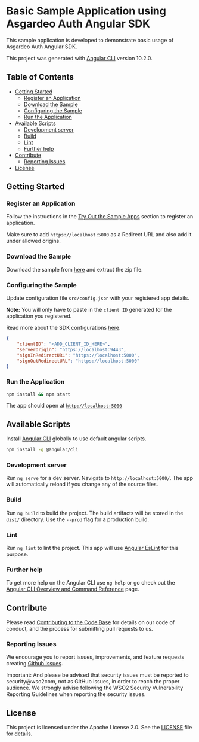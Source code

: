 # Basic Sample Application using Asgardeo Auth Angular SDK

This sample application is developed to demonstrate basic usage of Asgardeo Auth Angular SDK.

This project was generated with [Angular CLI](https://github.com/angular/angular-cli) version 10.2.0.

## Table of Contents

- [Getting Started](#getting-started)
  - [Register an Application](#register-an-application)
  - [Download the Sample](#download-the-sample)
  - [Configuring the Sample](#configuring-the-sample)
  - [Run the Application](#run-the-application)
- [Available Scripts](#available-scripts)
  - [Development server](#development-server)
  - [Build](#build)
  - [Lint](#lint)
  - [Further help](#further-help)
- [Contribute](#contribute)
  - [Reporting Issues](#reporting-issues)
- [License](#license)

## Getting Started

### Register an Application

Follow the instructions in the [Try Out the Sample Apps](../../README.md#try-out-the-sample-apps) section to register an application.

Make sure to add `https://localhost:5000` as a Redirect URL and also add it under allowed origins. 

### Download the Sample

Download the sample from [here](https://github.com/asgardeo/asgardeo-auth-angular-sdk/releases/latest/download/asgardeo-angular-app.zip) and extract the zip file.

### Configuring the Sample

Update configuration file `src/config.json` with your registered app details.

**Note:** You will only have to paste in the `client ID` generated for the application you registered.

Read more about the SDK configurations [here](../../README.md#configuration).

```json
{
    "clientID": "<ADD_CLIENT_ID_HERE>",
    "serverOrigin": "https://localhost:9443",
    "signInRedirectURL": "https://localhost:5000",
    "signOutRedirectURL": "https://localhost:5000"
}
```

### Run the Application

```bash
npm install && npm start
```
The app should open at [`http://localhost:5000`](http://localhost:5000)

## Available Scripts

Install [Angular CLI](https://github.com/angular/angular-cli) globally to use default angular scripts.

```bash
npm install -g @angular/cli
```

### Development server

Run `ng serve` for a dev server. Navigate to `http://localhost:5000/`. The app will automatically reload if you change any of the source files.

### Build

Run `ng build` to build the project. The build artifacts will be stored in the `dist/` directory. Use the `--prod` flag for a production build.

### Lint

Run `ng lint` to lint the project. This app will use [Angular EsLint](https://github.com/angular-eslint/angular-eslint) for this purpose.

### Further help

To get more help on the Angular CLI use `ng help` or go check out the [Angular CLI Overview and Command Reference](https://angular.io/cli) page.

## Contribute

Please read [Contributing to the Code Base](http://wso2.github.io/) for details on our code of conduct, and the process for submitting pull requests to us.

### Reporting Issues

We encourage you to report issues, improvements, and feature requests creating [Github Issues](https://github.com/asgardeo/asgardeo-auth-angular-sdk/issues).

Important: And please be advised that security issues must be reported to security@wso2com, not as GitHub issues, in order to reach the proper audience. We strongly advise following the WSO2 Security Vulnerability Reporting Guidelines when reporting the security issues.

## License

This project is licensed under the Apache License 2.0. See the [LICENSE](../../LICENSE) file for details.
